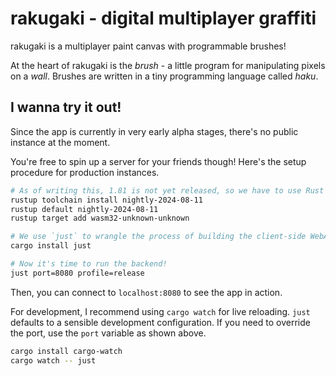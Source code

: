 # rakugaki - digital multiplayer graffiti

rakugaki is a multiplayer paint canvas with programmable brushes!

At the heart of rakugaki is the _brush_ - a little program for manipulating pixels on a _wall_.
Brushes are written in a tiny programming language called _haku_.

## I wanna try it out!

Since the app is currently in very early alpha stages, there's no public instance at the moment.

You're free to spin up a server for your friends though!
Here's the setup procedure for production instances.

```sh
# As of writing this, 1.81 is not yet released, so we have to use Rust nightly.
rustup toolchain install nightly-2024-08-11
rustup default nightly-2024-08-11
rustup target add wasm32-unknown-unknown

# We use `just` to wrangle the process of building the client-side WebAssembly and the server.
cargo install just

# Now it's time to run the backend!
just port=8080 profile=release
```

Then, you can connect to `localhost:8080` to see the app in action.

For development, I recommend using `cargo watch` for live reloading.
`just` defaults to a sensible development configuration.
If you need to override the port, use the `port` variable as shown above.

```sh
cargo install cargo-watch
cargo watch -- just
```

